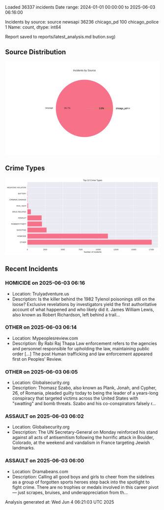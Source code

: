 
Loaded 36337 incidents
Date range: 2024-01-01 00:00:00 to 2025-06-03 06:16:00

Incidents by source:
source
newsapi           36236
chicago_pd          100
chicago_police        1
Name: count, dtype: int64

Report saved to reports/latest_analysis.md
bution.svg)

## Source Distribution
![Source Distribution](images/source_distribution.svg)

## Crime Types
![Crime Types](images/crime_types.svg)

## Recent Incidents

### HOMICIDE on 2025-06-03 06:16
- Location: Trulyadventure.us
- Description: Is the killer behind the 1982 Tylenol poisonings still on the loose? Exclusive revelations by investigators yield the first authoritative account of what happened and who likely did it. James William Lewis, also known as Robert Richardson, left behind a trail…


### OTHER on 2025-06-03 06:14
- Location: Mypeoplesreview.com
- Description: By Rabi Raj Thapa Law enforcement refers to the agencies and personnel responsible for upholding the law, maintaining public order […]
The post Human trafficking and law enforcement appeared first on Peoples' Review.


### OTHER on 2025-06-03 06:05
- Location: Globalsecurity.org
- Description: Thomasz Szabo, also known as Plank, Jonah, and Cypher, 26, of Romania, pleaded guilty today to being the leader of a years-long conspiracy that targeted victims across the United States with "swatting" and bomb threats. Szabo and his co-conspirators falsely r…


### ASSAULT on 2025-06-03 06:02
- Location: Globalsecurity.org
- Description: The UN Secretary-General on Monday reinforced his stand against all acts of antisemitism following the horrific attack in Boulder, Colorado, at the weekend and vandalism in France targeting Jewish landmarks.


### ASSAULT on 2025-06-03 06:00
- Location: Dramabeans.com
- Description: Calling all good boys and girls to cheer from the sidelines as a group of forgotten sports heroes step back into the spotlight to fight crime. There are no trophies or medals involved in this career pivot — just scrapes, bruises, and underappreciation from th…

Analysis generated at: Wed Jun  4 06:21:03 UTC 2025
